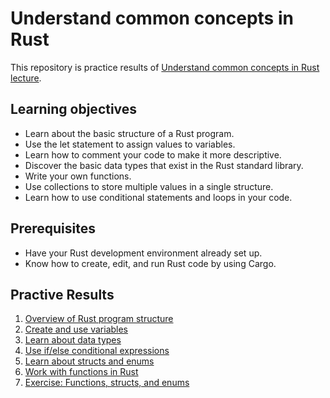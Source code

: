 # Understand common concepts in Rust

This repository is practice results of [Understand common concepts in Rust lecture](https://docs.microsoft.com/en-us/learn/modules/rust-understand-common-concepts).

## Learning objectives

* Learn about the basic structure of a Rust program.
* Use the let statement to assign values to variables.
* Learn how to comment your code to make it more descriptive.
* Discover the basic data types that exist in the Rust standard library.
* Write your own functions.
* Use collections to store multiple values in a single structure.
* Learn how to use conditional statements and loops in your code.

## Prerequisites

* Have your Rust development environment already set up.
* Know how to create, edit, and run Rust code by using Cargo.

## Practive Results

1. [Overview of Rust program structure](./program-structure)
2. [Create and use variables](./variables)
3. [Learn about data types](./data-types)
4. [Use if/else conditional expressions](./if-else-expressions)
5. [Learn about structs and enums](./structs-enums)
6. [Work with functions in Rust](./functions)
7. [Exercise: Functions, structs, and enums](./exercise-functions)
